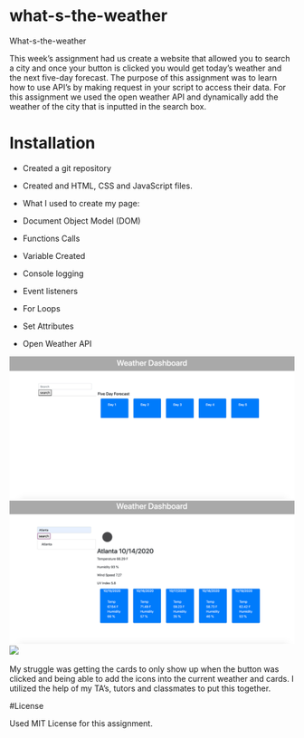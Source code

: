 # what-s-the-weather

What-s-the-weather

This week’s assignment had us create a website that allowed you to search a city and once your button is clicked you would get today’s weather and the next five-day forecast. The purpose of this assignment was to learn how to use API’s by making request in your script to access their data. For this assignment we used the open weather API and dynamically add the weather of the city that is inputted in the search box.

# Installation

* Created a git repository
* Created and HTML, CSS and JavaScript files. 
* What I used to create my page:

* Document Object Model (DOM)
* Functions Calls
* Variable Created
* Console logging
* Event listeners
* For Loops
* Set Attributes
* Open Weather API

<img src ="img/first-page.png">
<img src ="img/atlanta.png">
<img src ="img/singapore.png">

My struggle was getting the cards to only show up when the button was clicked and being able to add the icons into the current weather and cards. I utilized the help of my TA’s, tutors and classmates to put this together. 


#License

Used MIT License for this assignment. 

